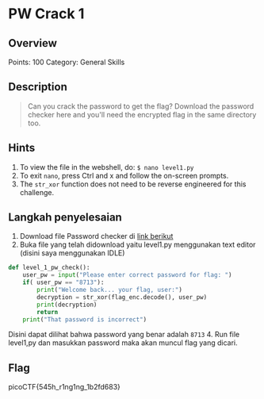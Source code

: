 # PW Crack 1

## Overview

Points: 100
Category: General Skills

## Description

> Can you crack the password to get the flag?
Download the password checker here and you'll need the encrypted flag in the same directory too.

## Hints

1. To view the file in the webshell, do: `$ nano level1.py`
2. To exit `nano`, press Ctrl and x and follow the on-screen prompts.
3. The `str_xor` function does not need to be reverse engineered for this challenge.

## Langkah penyelesaian
1. Download file Password checker di [link berikut](https://artifacts.picoctf.net/c/10/level1.py)
2. Buka file yang telah didownload yaitu level1.py menggunakan text editor (disini saya menggunakan IDLE)
```python
def level_1_pw_check():
    user_pw = input("Please enter correct password for flag: ")
    if( user_pw == "8713"):
        print("Welcome back... your flag, user:")
        decryption = str_xor(flag_enc.decode(), user_pw)
        print(decryption)
        return
    print("That password is incorrect")
```
Disini dapat dilihat bahwa password yang benar adalah `8713`
4. Run file level1,py dan masukkan password maka akan muncul flag yang dicari.

## Flag

picoCTF{545h_r1ng1ng_1b2fd683}
